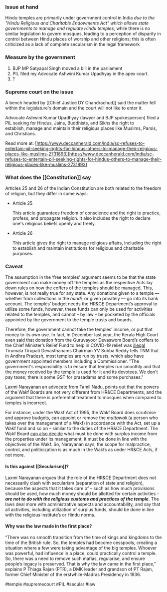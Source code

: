 
### Issue at hand
Hindu temples are primarily under government control in India *due to the "Hindu Religious and Charitable Endowments Act" which allows state governments to manage and regulate Hindu temples*, while there is no similar legislation to govern mosques, leading to a perception of disparity in control between Hindu places of worship and other religions; this is often criticized as a lack of complete secularism in the legal framework

### Measure by the government

1. BJP MP Satyapal Singh moved a bill in the parliament
2. PIL filed my Advocate Ashwini Kumar Upadhyay in the apex court.
3. ?

### Supreme court on the issue

A bench headed by [[Chief Justice DY Chandrachud]] said the matter fell within the legislature's domain and the court will not like to enter it.  

Advocate Ashwini Kumar Upadhyay (lawyer and BJP spokesperson) filed a PIL seeking for Hindus, Jains, Buddhists, and Sikhs the right to establish, manage and maintain their religious places like Muslims, Parsis, and Christians. 
  
Read more at: [https://www.deccanherald.com/india/sc-refuses-to-entertain-pil-seeking-rights-for-hindus-others-to-manage-their-religious-places-like-muslims-2731893](https://www.deccanherald.com/india/sc-refuses-to-entertain-pil-seeking-rights-for-hindus-others-to-manage-their-religious-places-like-muslims-2731893)


### What does the [[Constitution]] say

Articles 25 and 26 of the Indian Constitution are both related to the freedom of religion, but they differ in some ways: 

- Article 25
    
    This article guarantees freedom of conscience and the right to practice, profess, and propagate religion. It also includes the right to declare one's religious beliefs openly and freely. 
    
- Article 26
    
    This article gives the right to manage religious affairs, including the right to establish and maintain institutions for religious and charitable purposes. 
    

### Caveat 
The assumption in the ‘free temples’ argument seems to be that the state government can make money off the temples as the respective Acts lay down rules on how the coffers of the temples should be managed. This, however, is not really true for any state. Any donations given to a temple — whether from collections in the _hundi,_ or given privately — go into its bank account. The temples’ budget needs the HR&CE Department’s approval to utilize some funds, however, these funds can only be used for activities related to the temples, and cannot – by law – be pocketed by the officials appointed by the government to the temple trusts and boards.

Therefore, the government cannot take the temples’ income, or put that money to its own use. In fact, in December last year, the Kerala High Court even said that donation from the Guruvayoor Devaswom Board’s coffers to the Chief Minister’s Relief Fund to help in COVID-19 relief was [illegal](https://www.livelaw.in/news-updates/guruvayoor-devaswom-funds-cmdrf-illegal-kerala-high-court-167414) 
Tirumala Tirupati Devasthanams Chairman YV Subba Reddy tells TNM that in Andhra Pradesh, most temples are run by trusts, which also have government appointed members including a Commissioner. "The government's responsibility is to ensure that temples run smoothly and that the money received by the temple is used for it and its devotees. We don't pay taxes; there is some GST for prasadams and some purchases."

Laxmi Narayanan an advocate from Tamil Nadu, points out that the powers of the Wakf Boards are not very different from HR&CE Departments, and the argument that there is preferential treatment to mosques when compared to temples is incorrect. 

For instance, under the Wakf Act of 1995, the Wakf Board does scrutinise and approve budgets, can appoint or remove the _muttawali_ (a person who takes over the management of a Wakf) in accordance with the Act, set up a Wakf fund and so on – similar to the duties of the HR&CE Department. The Wakf Board [can also decide](http://www.legalservicesindia.com/article/1433/Administration-of-Wakf-in-India.html) what must be done with surplus income from the properties under its management, it must be done in line with the objectives of the Wakf. So, Narayanan says, the scope for malpractice, control, and politicization is as much in the Wakfs as under HR&CE Acts, if not more.
#### Is this against [[Secularism]]?

Laxmi Narayanan argues that the role of the HR&CE Department does not necessarily clash with secularism (separation of state and religion), because the aspects that it takes care of – such as how much provisions should be used, how much money should be allotted for certain activities –  ***are not to do with the religious customs and practices of the temple***. The laws deal more with administrative aspects and accountability, and say that all activities, including utilization of surplus funds, should be done in line with the religious institute’s or Hindu norms.

#### Why was the law made in the first place? 

“There was no smooth transition from the time of kings and kingdoms to the time of the British rule. So, the temples had become cesspools, creating a situation where a few were taking advantage of the big temples. Whoever was powerful, had influence in a place, could practically control a temple. So, there was a need to remove such mafias, regularise, and ensure people’s legacy is preserved. That is why the law came in the first place,” explains P Thiaga Rajan (PTR), a DMK leader and grandson of PT Rajan, former Chief Minister of the erstwhile-Madras Presidency in 1936.


#temple #supremecourt #PIL #secular #law 